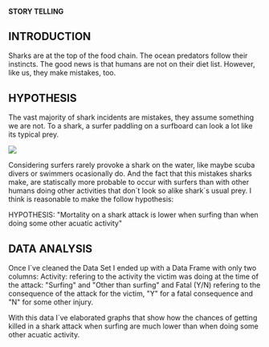 #### STORY TELLING #### 

## INTRODUCTION ##

Sharks are at the top of the food chain. The ocean predators follow their instincts. The good news is that humans are not on their diet list. However, like us, they make mistakes, too.

## HYPOTHESIS ##

The vast majority of shark incidents are mistakes, they assume something we are not. To a shark, a surfer paddling on a surfboard can look a lot like its typical prey.

![](/Users/Jaime/Downloads/Shark.jpg)

Considering surfers rarely provoke a shark on the water, like maybe scuba divers or swimmers ocasionally do. And the fact that this mistakes sharks make, are statiscally more probable to occur with surfers than with other humans doing other activities that don´t look so alike shark´s usual prey. I think is reasonable to make the follow hypothesis:

HYPOTHESIS: "Mortality on a shark attack is lower when surfing than when doing some other acuatic activity"

## DATA ANALYSIS ##

Once I´ve cleaned the Data Set I ended up with a Data Frame with only two columns: Activity: refering to the activity the victim was doing at the time of the attack: "Surfing" and "Other than surfing" and Fatal (Y/N) refering to the consequence of the attack for the victim, "Y" for a fatal consequence and "N" for some other injury.

With this data I´ve elaborated graphs that show how the chances of getting killed in a shark attack when surfing are much lower than when doing some other acuatic activity. 